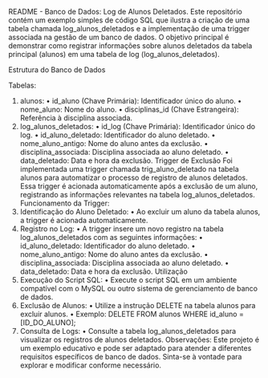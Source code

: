 README - Banco de Dados: Log de Alunos Deletados.
Este repositório contém um exemplo simples de código SQL que ilustra a criação de uma tabela chamada log_alunos_deletados e a implementação de uma trigger associada na gestão de um banco de dados. O objetivo principal é demonstrar como registrar informações sobre alunos deletados da tabela principal (alunos) em uma tabela de log (log_alunos_deletados).

Estrutura do Banco de Dados

Tabelas:
1.	alunos:
•	id_aluno (Chave Primária): Identificador único do aluno.
•	nome_aluno: Nome do aluno.
•	disciplinas_id (Chave Estrangeira): Referência à disciplina associada.
2.	log_alunos_deletados:
•	id_log (Chave Primária): Identificador único do log.
•	id_aluno_deletado: Identificador do aluno deletado.
•	nome_aluno_antigo: Nome do aluno antes da exclusão.
•	disciplina_associada: Disciplina associada ao aluno deletado.
•	data_deletado: Data e hora da exclusão.
Trigger de Exclusão
Foi implementada uma trigger chamada trig_aluno_deletado na tabela alunos para automatizar o processo de registro de alunos deletados. Essa trigger é acionada automaticamente após a exclusão de um aluno, registrando as informações relevantes na tabela log_alunos_deletados.
Funcionamento da Trigger:
1.	Identificação do Aluno Deletado:
•	Ao excluir um aluno da tabela alunos, a trigger é acionada automaticamente.
2.	Registro no Log:
•	A trigger insere um novo registro na tabela log_alunos_deletados com as seguintes informações:
•	id_aluno_deletado: Identificador do aluno deletado.
•	nome_aluno_antigo: Nome do aluno antes da exclusão.
•	disciplina_associada: Disciplina associada ao aluno deletado.
•	data_deletado: Data e hora da exclusão.
Utilização
1.	Execução do Script SQL:
•	Execute o script SQL em um ambiente compatível com o MySQL ou outro sistema de gerenciamento de banco de dados.
2.	Exclusão de Alunos:
•	Utilize a instrução DELETE na tabela alunos para excluir alunos.
•	Exemplo: DELETE FROM alunos WHERE id_aluno = [ID_DO_ALUNO];
3.	Consulta de Logs:
•	Consulte a tabela log_alunos_deletados para visualizar os registros de alunos deletados.
Observações:
Este projeto é um exemplo educativo e pode ser adaptado para atender a diferentes requisitos específicos de banco de dados. Sinta-se à vontade para explorar e modificar conforme necessário.

